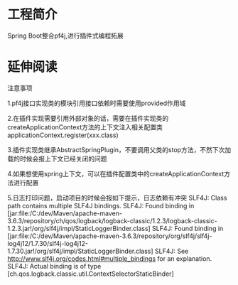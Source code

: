 # 工程简介
Spring Boot整合pf4j,进行插件式编程拓展

# 延伸阅读

注意事项

1.pf4j接口实现类的模块引用接口依赖时需要使用provided作用域

2.在插件实现需要引用外部对象的话，需要在插件实现类的createApplicationContext方法的上下文注入相关配置类applicationContext.register(xxx.class)

3.插件实现类继承AbstractSpringPlugin，不要调用父类的stop方法，不然下次加载的时候会报上下文已经关闭的问题

4.如果想使用spring上下文，可以在插件配置类中的createApplicationContext方法进行配置

5.日志打印问题，启动项目的时候会报如下提示，日志依赖有冲突
SLF4J: Class path contains multiple SLF4J bindings.
SLF4J: Found binding in [jar:file:/C:/dev/Maven/apache-maven-3.6.3/repository/ch/qos/logback/logback-classic/1.2.3/logback-classic-1.2.3.jar!/org/slf4j/impl/StaticLoggerBinder.class]
SLF4J: Found binding in [jar:file:/C:/dev/Maven/apache-maven-3.6.3/repository/org/slf4j/slf4j-log4j12/1.7.30/slf4j-log4j12-1.7.30.jar!/org/slf4j/impl/StaticLoggerBinder.class]
SLF4J: See http://www.slf4j.org/codes.html#multiple_bindings for an explanation.
SLF4J: Actual binding is of type [ch.qos.logback.classic.util.ContextSelectorStaticBinder]